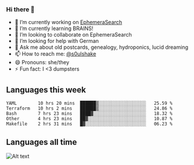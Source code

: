 ### Hi there 👋

<!--
**soulshake/soulshake** is a ✨ _special_ ✨ repository because its `README.md` (this file) appears on your GitHub profile.

Here are some ideas to get you started:

- 🔭 I’m currently working on ...
- 🌱 I’m currently learning ...
- 👯 I’m looking to collaborate on ...
- 🤔 I’m looking for help with ...
- 💬 Ask me about ...
- 📫 How to reach me: ...
- 😄 Pronouns: ...
- ⚡ Fun fact: ...
-->


- 🔭 I’m currently working on [EphemeraSearch](https://www.ephemerasearch.com/)
- 🌱 I’m currently learning BRAINS!
- 👯 I’m looking to collaborate on EphemeraSearch
- 🤔 I’m looking for help with German
- 💬 Ask me about old postcards, genealogy, hydroponics, lucid dreaming
- 📫 How to reach me: [@s0ulshake](https://twitter.com/soulshake)
- 😄 Pronouns: she/they
- ⚡ Fun fact: I <3 dumpsters

## Languages this week

<!--START_SECTION:waka-->
```text
YAML        10 hrs 20 mins  ██████▒░░░░░░░░░░░░░░░░░░   25.59 % 
Terraform   10 hrs 2 mins   ██████▒░░░░░░░░░░░░░░░░░░   24.86 % 
Bash        7 hrs 23 mins   ████▓░░░░░░░░░░░░░░░░░░░░   18.32 % 
Other       4 hrs 23 mins   ██▓░░░░░░░░░░░░░░░░░░░░░░   10.87 % 
Makefile    2 hrs 31 mins   █▓░░░░░░░░░░░░░░░░░░░░░░░   06.23 % 
```
<!--END_SECTION:waka-->

## Languages all time
![Alt text](https://wakatime.com/share/@aj/6aa10b67-a5e9-4fb1-acaf-8692f4385172.svg)
